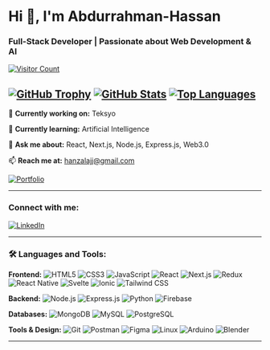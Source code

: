 # Hi 👋, I'm Abdurrahman-Hassan

### Full-Stack Developer | Passionate about Web Development & AI

[![Visitor Count](https://komarev.com/ghpvc/?username=abdurrahman-hassan&label=Visitors&color=0e75b6&style=flat)](https://github.com/abdurrahman-hassan)

[![GitHub Trophy](https://github-profile-trophy.vercel.app/?username=abdurrahman-hassan)](https://github.com/ryo-ma/github-profile-trophy)
[![GitHub Stats](https://github-readme-stats.vercel.app/api?username=abdurrahman-hassan&show_icons=true&theme=gruvbox&locale=en)](https://github.com/abdurrahman-hassan)
[![Top Languages](https://github-readme-stats.vercel.app/api/top-langs?username=abdurrahman-hassan&show_icons=true&locale=en&layout=compact)](https://github.com/abdurrahman-hassan)
---

🔭 **Currently working on:**  Teksyo

🌱 **Currently learning:** Artificial Intelligence

💬 **Ask me about:** React, Next.js, Node.js, Express.js, Web3.0 

📫 **Reach me at:** [hanzalajj@gmail.com](mailto:hanzalajj@gmail.com)

[![Portfolio](https://img.shields.io/badge/-Portfolio-informational?style=flat-square&logo=diaspora&logoColor=white&link=https://abdurrahmanhassan.netlify.app/)](https://abdurrahmanhassan.netlify.app/)

---

### Connect with me:

[![LinkedIn](https://img.shields.io/badge/-LinkedIn-0077B5?style=flat-square&logo=linkedin&logoColor=white)](https://www.linkedin.com/in/abdur-rahman-hassan-246709234/)

---

### 🛠️ Languages and Tools:

**Frontend:**
![HTML5](https://img.shields.io/badge/-HTML5-E34F26?style=flat-square&logo=html5&logoColor=white)
![CSS3](https://img.shields.io/badge/-CSS3-1572B6?style=flat-square&logo=css3&logoColor=white)
![JavaScript](https://img.shields.io/badge/-JavaScript-F7DF1E?style=flat-square&logo=javascript&logoColor=black)
![React](https://img.shields.io/badge/-React-61DAFB?style=flat-square&logo=react&logoColor=white)
![Next.js](https://img.shields.io/badge/-Next.js-000000?style=flat-square&logo=next.js&logoColor=white)
![Redux](https://img.shields.io/badge/-Redux-764ABC?style=flat-square&logo=redux&logoColor=white)
![React Native](https://img.shields.io/badge/-React%20Native-61DAFB?style=flat-square&logo=react&logoColor=white)
![Svelte](https://img.shields.io/badge/-Svelte-FF3E00?style=flat-square&logo=svelte&logoColor=white)
![Ionic](https://img.shields.io/badge/-Ionic-3880FF?style=flat-square&logo=ionic&logoColor=white)
![Tailwind CSS](https://img.shields.io/badge/-Tailwind%20CSS-38B2AC?style=flat-square&logo=tailwind-css&logoColor=white)

**Backend:**
![Node.js](https://img.shields.io/badge/-Node.js-339933?style=flat-square&logo=node.js&logoColor=white)
![Express.js](https://img.shields.io/badge/-Express.js-000000?style=flat-square&logo=express&logoColor=white)
![Python](https://img.shields.io/badge/-Python-3776AB?style=flat-square&logo=python&logoColor=white)
![Firebase](https://img.shields.io/badge/-Firebase-FFCA28?style=flat-square&logo=firebase&logoColor=white)

**Databases:**
![MongoDB](https://img.shields.io/badge/-MongoDB-47A248?style=flat-square&logo=mongodb&logoColor=white)
![MySQL](https://img.shields.io/badge/-MySQL-005C84?style=flat-square&logo=mysql&logoColor=white)
![PostgreSQL](https://img.shields.io/badge/-PostgreSQL-336791?style=flat-square&logo=postgresql&logoColor=white)

**Tools & Design:**
![Git](https://img.shields.io/badge/-Git-F05032?style=flat-square&logo=git&logoColor=white)
![Postman](https://img.shields.io/badge/-Postman-FF6C37?style=flat-square&logo=postman&logoColor=white)
![Figma](https://img.shields.io/badge/-Figma-F24E1E?style=flat-square&logo=figma&logoColor=white)
![Linux](https://img.shields.io/badge/-Linux-FCC624?style=flat-square&logo=linux&logoColor=black)
![Arduino](https://img.shields.io/badge/-Arduino-00979D?style=flat-square&logo=arduino&logoColor=white)
![Blender](https://img.shields.io/badge/-Blender-F5792A?style=flat-square&logo=blender&logoColor=white)


---